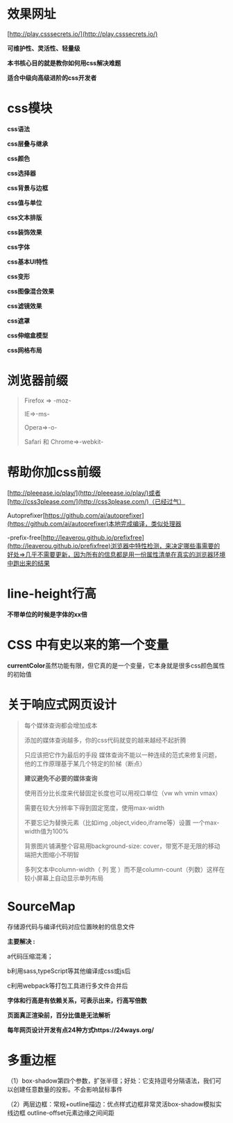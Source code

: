 # 效果网址 #
[http://play.csssecrets.io/](http://play.csssecrets.io/)

**可维护性、灵活性、轻量级**

**本书核心目的就是教你如何用css解决难题**

**适合中级向高级进阶的css开发者**
# css模块 #
**css语法**

**css层叠与继承**

**css颜色**

**css选择器**

**css背景与边框**

**css值与单位**

**css文本排版**

**css装饰效果**

**css字体**

**css基本UI特性**

**css变形**

**css图像混合效果**

**css滤镜效果**

**css遮罩**

**css伸缩盒模型**

**css网格布局**

# 浏览器前缀 #
> Firefox => -moz-
> 
> IE=>-ms-
> 
> Opera=>-o-
> 
> Safari 和 Chrome=>-webkit-

# 帮助你加css前缀 #
[http://pleeease.io/play/](http://pleeease.io/play/)或者[http://css3please.com/](http://css3please.com/)（已经过气）

Autoprefixer[https://github.com/ai/autoprefixer](https://github.com/ai/autoprefixer)本地完成编译，类似处理器

-prefix-free[http://leaverou.github.io/prefixfree](http://leaverou.github.io/prefixfree)浏览器中特性检测，来决定哪些事需要的好处=>几乎不需要更新，因为所有的信息都是用一份属性清单在真实的浏览器环境中跑出来的结果

# line-height行高 #
**不带单位的时候是字体的xx倍**

# CSS 中有史以来的第一个变量 #
**currentColor**虽然功能有限，但它真的是一个变量，它本身就是很多css颜色属性的初始值

# 关于响应式网页设计 #
> 每个媒体查询都会增加成本
> 
> 添加的媒体查询越多，你的css代码就变的越来越经不起折腾
> 
> 只应该把它作为最后的手段
> 媒体查询不能以一种连续的范式来修复问题，他的工作原理基于某几个特定的阶梯（断点）
> 
> **建议避免不必要的媒体查询**
> 
> 使用百分比长度来代替固定长度也可以用视口单位（vw wh vmin vmax）
> 
> 需要在较大分辨率下得到固定宽度，使用max-width
> 
> 不要忘记为替换元素（比如img ,object,video,iframe等）设置 一个max-width值为100%
> 
> 背景图片铺满整个容易用background-size: cover，带宽不是无限的移动端把大图缩小不明智
> 
> 多列文本中column-width（ 列 宽 ）而不是column-count（列数）这样在较小屏幕上自动显示单列布局
> 

# SourceMap #
 存储源代码与编译代码对应位置映射的信息文件

**主要解决	:**

a代码压缩混淆；

b利用sass,typeScript等其他编译成css或js后

c利用webpack等打包工具进行多文件合并后

**字体和行高是有依赖关系，可表示出来，行高写倍数**

**页面真正渲染前，百分比值是无法解析**

**每年网页设计开发有点24种方式https://24ways.org/**

# 多重边框 #
（1）box-shadow第四个参数，扩张半径；好处：它支持逗号分隔语法，我们可以创建任意数量的投影。不会影响鼠标事件

（2）两层边框：常规+outline描边：优点样式边框非常灵活box-shadow模拟实线边框 outline-offset元素边缘之间间距




